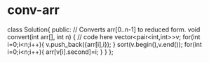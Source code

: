 # conv-arr
class Solution{
public:	
	// Converts arr[0..n-1] to reduced form.
	void convert(int arr[], int n) {
	    // code here
	   vector<pair<int,int>>v;
	   for(int i=0;i<n;i++){
	       v.push_back({arr[i],i});
	   }
	   sort(v.begin(),v.end());
	    for(int i=0;i<n;i++){
	        arr[v[i].second]=i;
	    }
	}
};
